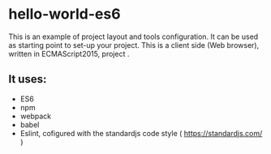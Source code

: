# hello-world-es6

This is an example of project layout and tools configuration. It can be used as starting point to set-up your project.
This is a client side (Web browser), written in ECMAScript2015, project .

## It uses:
* ES6
* npm
* webpack
* babel
* Eslint, cofigured with the standardjs code style ( https://standardjs.com/  )


